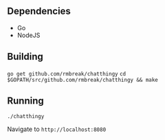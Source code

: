 ## Dependencies
* Go
* NodeJS


## Building
`go get github.com/rmbreak/chatthingy`
`cd $GOPATH/src/github.com/rmbreak/chatthingy && make`

## Running
`./chatthingy`

Navigate to `http://localhost:8080`
